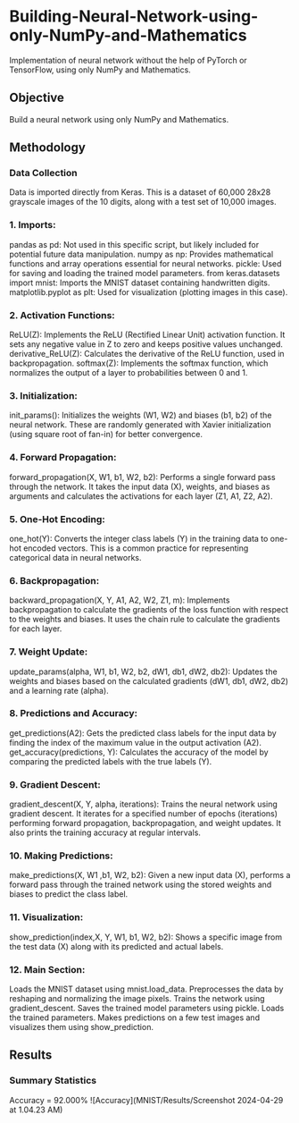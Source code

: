 # Building-Neural-Network-using-only-NumPy-and-Mathematics
Implementation of neural network without the help of PyTorch or TensorFlow, using only NumPy and Mathematics.

## Objective 
Build a neural network using only NumPy and Mathematics.
## Methodology
### Data Collection
Data is imported directly from Keras. This is a dataset of 60,000 28x28 grayscale images of the 10 digits, along with a test set of 10,000 images.

### 1. Imports:

pandas as pd: Not used in this specific script, but likely included for potential future data manipulation.
numpy as np: Provides mathematical functions and array operations essential for neural networks.
pickle: Used for saving and loading the trained model parameters.
from keras.datasets import mnist: Imports the MNIST dataset containing handwritten digits.
matplotlib.pyplot as plt: Used for visualization (plotting images in this case).

### 2. Activation Functions:

ReLU(Z): Implements the ReLU (Rectified Linear Unit) activation function. It sets any negative value in Z to zero and keeps positive values unchanged.
derivative_ReLU(Z): Calculates the derivative of the ReLU function, used in backpropagation.
softmax(Z): Implements the softmax function, which normalizes the output of a layer to probabilities between 0 and 1.

### 3. Initialization:

init_params(): Initializes the weights (W1, W2) and biases (b1, b2) of the neural network. These are randomly generated with Xavier initialization (using square root of fan-in) for better convergence.

### 4. Forward Propagation:

forward_propagation(X, W1, b1, W2, b2): Performs a single forward pass through the network. It takes the input data (X), weights, and biases as arguments and calculates the activations for each layer (Z1, A1, Z2, A2).

### 5. One-Hot Encoding:

one_hot(Y): Converts the integer class labels (Y) in the training data to one-hot encoded vectors. This is a common practice for representing categorical data in neural networks.

### 6. Backpropagation:

backward_propagation(X, Y, A1, A2, W2, Z1, m): Implements backpropagation to calculate the gradients of the loss function with respect to the weights and biases. It uses the chain rule to calculate the gradients for each layer.

### 7. Weight Update:

update_params(alpha, W1, b1, W2, b2, dW1, db1, dW2, db2): Updates the weights and biases based on the calculated gradients (dW1, db1, dW2, db2) and a learning rate (alpha).

### 8. Predictions and Accuracy:

get_predictions(A2): Gets the predicted class labels for the input data by finding the index of the maximum value in the output activation (A2).
get_accuracy(predictions, Y): Calculates the accuracy of the model by comparing the predicted labels with the true labels (Y).

### 9. Gradient Descent:

gradient_descent(X, Y, alpha, iterations): Trains the neural network using gradient descent. It iterates for a specified number of epochs (iterations) performing forward propagation, backpropagation, and weight updates. It also prints the training accuracy at regular intervals.

### 10. Making Predictions:

make_predictions(X, W1 ,b1, W2, b2): Given a new input data (X), performs a forward pass through the trained network using the stored weights and biases to predict the class label.

### 11. Visualization:

show_prediction(index,X, Y, W1, b1, W2, b2): Shows a specific image from the test data (X) along with its predicted and actual labels.

### 12. Main Section:

Loads the MNIST dataset using mnist.load_data.
Preprocesses the data by reshaping and normalizing the image pixels.
Trains the network using gradient_descent.
Saves the trained model parameters using pickle.
Loads the trained parameters.
Makes predictions on a few test images and visualizes them using show_prediction.

## Results
### Summary Statistics
Accuracy = 92.000%
![Accuracy](MNIST/Results/Screenshot 2024-04-29 at 1.04.23 AM)

